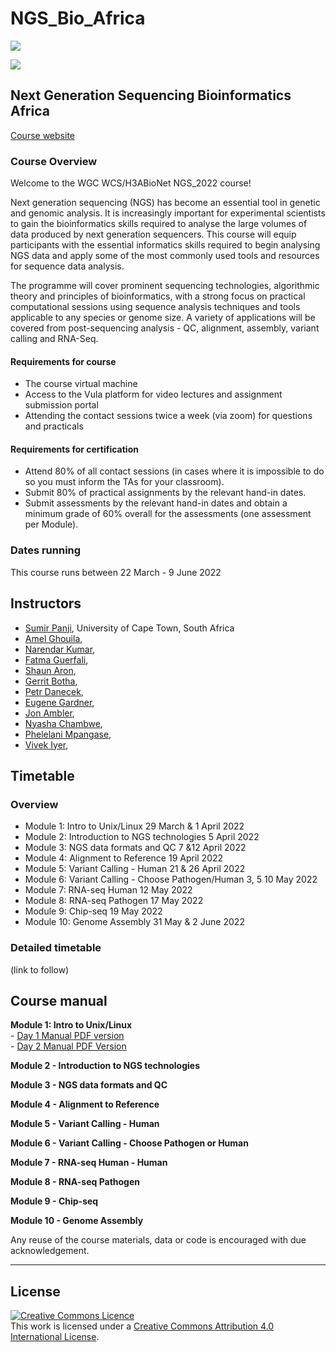 # NGS_Bio_Africa
 ![](https://github.com/WCSCourses/NGS_Bio_Africa/blob/main/images/H3ABioNet_Logo%20(1).png)

 ![](https://coursesandconferences.wellcomeconnectingscience.org/wp-content/themes/wcc_courses_and_conferences/dist/assets/svg/logo.svg) 


## Next Generation Sequencing Bioinformatics Africa
[Course website](https://coursesandconferences.wellcomeconnectingscience.org/event/next-generation-sequencing-bioinformatics-africa-20220322/)

### Course Overview
Welcome to the WGC WCS/H3ABioNet NGS_2022 course!

Next generation sequencing (NGS) has become an essential tool in genetic and genomic analysis. It is increasingly important for experimental scientists to gain the bioinformatics skills required to analyse the large volumes of data produced by next generation sequencers. This course will equip participants with the essential informatics skills required to begin analysing NGS data and apply some of the most commonly used tools and resources for sequence data analysis.

The programme will cover prominent sequencing technologies, algorithmic theory and principles of bioinformatics, with a strong focus on practical computational sessions using sequence analysis techniques and tools applicable to any species or genome size. A variety of applications will be covered from post-sequencing analysis - QC, alignment, assembly, variant calling and RNA-Seq.

#### Requirements for course
* The course virtual machine
* Access to the Vula platform for video lectures and assignment submission portal
* Attending the contact sessions twice a week (via zoom) for questions and practicals

#### Requirements for certification
* Attend 80% of all contact sessions (in cases where it is impossible to do so you must inform the TAs for your classroom).
* Submit 80% of practical assignments by the relevant hand-in dates.
* Submit assessments by the relevant hand-in dates and obtain a minimum grade of 60% overall for the assessments (one assessment per Module).



### Dates running
This course runs between 22 March - 9 June 2022


## Instructors
- [Sumir Panji](https://deeplearningindaba.com/speakers/sumir-panji%E2%80%8B/), University of Cape Town, South Africa
- [Amel Ghouila](https://www.linkedin.com/in/amel-ghouila-5a032a19/),
- [Narendar Kumar](), 
- [Fatma Guerfali](),
- [Shaun Aron](),
- [Gerrit Botha](),
- [Petr Danecek](),
- [Eugene Gardner](),
- [Jon Ambler](),
- [Nyasha Chambwe](),
- [Phelelani Mpangase](),
- [Vivek Iyer](),




## Timetable
### Overview

- Module 1: Intro to Unix/Linux 29 March & 1 April 2022
- Module 2: Introduction to NGS technologies 5 April 2022
- Module 3: NGS data formats and QC 7 &12 April 2022
- Module 4: Alignment to Reference 19 April 2022
- Module 5: Variant Calling - Human 21 & 26 April 2022
- Module 6: Variant Calling - Choose Pathogen/Human 3, 5 10 May 2022
- Module 7: RNA-seq Human 12 May 2022
- Module 8: RNA-seq Pathogen 17 May 2022
- Module 9: Chip-seq 19 May 2022
- Module 10: Genome Assembly 31 May & 2 June 2022

### Detailed timetable
(link to follow)

## Course manual

**Module 1: Intro to Unix/Linux**  
     - [Day 1 Manual PDF version](Modules/Module_1_Intro_to_linux/Linux_session_1/Assignment/Assignement_Linux_Practical_exercises.pdf)  
     - [Day 2 Manual PDF Version](Modules/Module_1_Intro_to_linux/Linux_Session_2/unix_session_2_files_student_practical_TA_practical_and_assessment/unix_session_2_students_practical_sheet.pdf)
     
  
**Module 2 - Introduction to NGS technologies**  
  


**Module 3 - NGS data formats and QC**  



**Module 4 - Alignment to Reference**  



**Module 5 - Variant Calling - Human**  


  
**Module 6 - Variant Calling - Choose Pathogen or Human**  



**Module 7 - RNA-seq Human  - Human**  


**Module 8 - RNA-seq Pathogen**  


**Module 9 - Chip-seq**  


**Module 10 - Genome Assembly**  


Any reuse of the course materials, data or code is encouraged with due acknowledgement.

******
## License
<a rel="license" href="http://creativecommons.org/licenses/by/4.0/"><img alt="Creative Commons Licence" style="border-width:0" src="https://i.creativecommons.org/l/by/4.0/88x31.png" /></a><br />This work is licensed under a <a rel="license" href="http://creativecommons.org/licenses/by/4.0/">Creative Commons Attribution 4.0 International License</a>.
